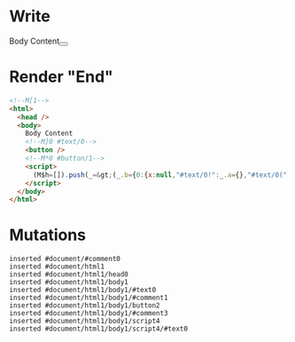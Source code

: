 # Write
  <!M[1>Body Content<!M]0 #text/0><button></button><!M*0 #button/1><script>(M$h=[]).push(_=>(_.b={0:{x:null,"#text/0!":_.a={},"#text/0(":null},1:_.a}),[0,"packages/translator-tags/src/__tests__/fixtures/dynamic-tag-sometimes-null/template.marko_0_x",])</script>


# Render "End"
```html
<!--M[1-->
<html>
  <head />
  <body>
    Body Content
    <!--M]0 #text/0-->
    <button />
    <!--M*0 #button/1-->
    <script>
      (M$h=[]).push(_=&gt;(_.b={0:{x:null,"#text/0!":_.a={},"#text/0(":null},1:_.a}),[0,"packages/translator-tags/src/__tests__/fixtures/dynamic-tag-sometimes-null/template.marko_0_x",])
    </script>
  </body>
</html>
```

# Mutations
```
inserted #document/#comment0
inserted #document/html1
inserted #document/html1/head0
inserted #document/html1/body1
inserted #document/html1/body1/#text0
inserted #document/html1/body1/#comment1
inserted #document/html1/body1/button2
inserted #document/html1/body1/#comment3
inserted #document/html1/body1/script4
inserted #document/html1/body1/script4/#text0
```